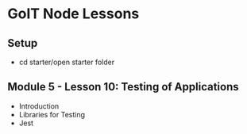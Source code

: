 # GoIT Node Lessons

## Setup

- cd starter/open starter folder

## Module 5 - Lesson 10: Testing of Applications

- Introduction
- Libraries for Testing
- Jest
